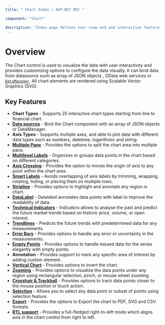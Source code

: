 ```yaml
---
title: " Chart Index | ASP.NET MVC "

component: "Chart"

description: "Index page defines over view and and interactive features of the chart."
---
```


# Overview

The Chart control is used to visualize the data with user interactivity and provides customizing options to configure the data visually.
It can bind data from  datasource such as array of JSON objects , OData web services or
[`DataManager`](http://ej2.syncfusion.com/documentation/data/api-dataManager.html). All chart elements are
rendered using Scalable Vector Graphics (SVG).

## Key Features

* **Chart Types** - Supports 25 interactive chart types starting from line to financial chart.
* [**Data sources**](https://ej2.syncfusion.com/aspnetmvc/Chart/LocalData#/material) - Bind the Chart component with an array of JSON objects or DataManager.
* **Axis Types** - Supports multiple axes, and able to plot data with different data types such as numbers, datetime, logarithmic and string.
* [**Multiple Pane**](https://ej2.syncfusion.com/aspnetmvc/Chart/Candle#/material) - Provides the options to split the chart area into multiple pane.
* [**Multilevel Labels**](https://ej2.syncfusion.com/aspnetmvc/Chart/MultiLevelLabels#/material) - Organizes or groups data points in the chart based on different categories.
* [**Axis Crossing**](https://ej2.syncfusion.com/aspnetmvc/Chart/AxesCrossing#/material) - Provides the option to moves the origin of axis to any point within the chart area.
* [**Smart Labels**](https://ej2.syncfusion.com/aspnetmvc/Chart/SmartAxisLabels#/material) - Avoids overlapping of axis labels by trimming, wrapping, rotating, hiding, or placing them on multiple rows.
* [**Stripline**](https://ej2.syncfusion.com/aspnetmvc/Chart/StripLine#/material) - Provides options to highlight and annotate any region in chart.
* [**DataLabel**](https://ej2.syncfusion.com/aspnetmvc/Chart/DataLabelTemplate#/material) - Datalabel annotates data points with label to improve the readability of data.
* [**Technical Indicators**](https://ej2.syncfusion.com/aspnetmvc/Chart/AccumulationDistribution#/material) - Indicators allows to analyse the past and predict the future market trends based on historic price, volume, or open interest.
* [**Trendlines**](https://ej2.syncfusion.com/aspnetmvc/Chart/Trendlines#/material) - Predicts the future trends with predetermined data for any measurements.
* [**Error Bars**](https://ej2.syncfusion.com/aspnetmvc/Chart/ErrorBar#/material) - Provides options to handle any error or uncertainty in the measurements.
* [**Empty Points**](https://ej2.syncfusion.com/aspnetmvc/Chart/AreaEmptyPoints#/material) - Provides options to handle missed data for the series elegantly with empty points.
* **Annotation** - Provides support to mark any specific area of interest by adding custom element.
* [**Vertical Chart**](https://ej2.syncfusion.com/aspnetmvc/Chart/VerticalChart#/material) - Provides options to invert the chart.
* [**Zooming**](https://ej2.syncfusion.com/aspnetmvc/Chart/Zooming#/material) - Provides options to visualize the data points under any region using rectangular selection, pinch, or mouse wheel zooming.
* [**Crosshair & Trackball**](https://ej2.syncfusion.com/aspnetmvc/Chart/Crosshair#/material) - Provides options to track data points closer to the mouse position or touch action.
* [**Selection**](https://ej2.syncfusion.com/aspnetmvc/Chart/Selection#/material) - Allows you to select any data point or subset of points using selection feature.
* [**Export**](https://ej2.syncfusion.com/aspnetmvc/Chart/Export#/material) - Provides the options to Export the chart to  PDF, SVG and CSV formats.
* [**RTL support**](https://ej2.syncfusion.com/aspnetmvc/Chart/InversedAxis#/material) - Provides a full-fledged right-to-left mode which aligns axis in the chart control from right to left.